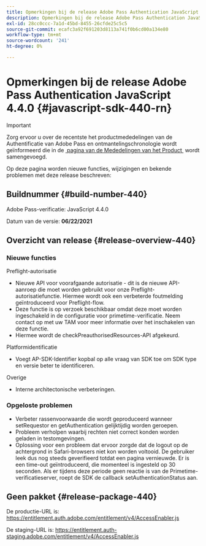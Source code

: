 ```yaml
---
title: Opmerkingen bij de release Adobe Pass Authentication JavaScript 4.4.0
description: Opmerkingen bij de release Adobe Pass Authentication JavaScript 4.4.0
exl-id: 28cc0ccc-7a1d-45bd-8455-26cfde25c5c5
source-git-commit: ecafc3a92f691203d8113a741f0b6cd00a134e80
workflow-type: tm+mt
source-wordcount: '241'
ht-degree: 0%

---
```


# Opmerkingen bij de release Adobe Pass Authentication JavaScript 4.4.0 {#javascript-sdk-440-rn}

>[!IMPORTANT]
>
> Zorg ervoor u over de recentste het productmededelingen van de Authentificatie van Adobe Pass en ontmantelingschronologie wordt geïnformeerd die in de [&#x200B; pagina van de Mededelingen van het Product &#x200B;](/help/authentication/product-announcements.md) wordt samengevoegd.

Op deze pagina worden nieuwe functies, wijzigingen en bekende problemen met deze release beschreven:

## Buildnummer {#build-number-440}

Adobe Pass-verificatie: JavaScript 4.4.0

Datum van de versie: **06/22/2021**

## Overzicht van release {#release-overview-440}

### Nieuwe functies

Preflight-autorisatie

* Nieuwe API voor voorafgaande autorisatie - dit is de nieuwe API-aanroep die moet worden gebruikt voor onze Preflight-autorisatiefunctie. Hiermee wordt ook een verbeterde foutmelding geïntroduceerd voor Preflight-flow.
* Deze functie is op verzoek beschikbaar omdat deze moet worden ingeschakeld in de configuratie voor primetime-verificatie. Neem contact op met uw TAM voor meer informatie over het inschakelen van deze functie.
* Hiermee wordt de checkPreauthorisedResources-API afgekeurd.

Platformidentificatie

* Voegt AP-SDK-Identifier kopbal op alle vraag van SDK toe om SDK type en versie beter te identificeren.

Overige

* Interne architectonische verbeteringen.

### Opgeloste problemen

* Verbeter rassenvoorwaarde die wordt geproduceerd wanneer setRequestor en getAuthentication gelijktijdig worden geroepen.
* Probleem verholpen waarbij rechten niet correct konden worden geladen in testomgevingen.
* Oplossing voor een probleem dat ervoor zorgde dat de logout op de achtergrond in Safari-browsers niet kon worden voltooid. De gebruiker leek dus nog steeds geverifieerd totdat een pagina vernieuwde. Er is een time-out geïntroduceerd, die momenteel is ingesteld op 30 seconden. Als er tijdens deze periode geen reactie is van de Primetime-verificatieserver, roept de SDK de callback setAuthenticationStatus aan.

## Geen pakket {#release-package-440}

De productie-URL is: https://entitlement.auth.adobe.com/entitlement/v4/AccessEnabler.js

De staging-URL is: https://entitlement.auth-staging.adobe.com/entitlement/v4/AccessEnabler.js
